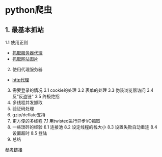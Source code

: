 # python爬虫

## 1. 最基本抓站
1.1 使用正则
  + [抓取服务器代理](./pyspider_v1_01.py)
  + [抓取网站图片](./pyspider_v1_02.py)

2. 使用代理服务器
  + [http代理](./pyspider_v2_01.py)
    
3. 需要登录的情况 
    3.1 cookie的处理
    3.2 表单的处理
    3.3 伪装浏览器访问
    3.4 反"反盗链"
    3.5 终极绝招
4. 多线程并发抓取
5. 验证码处理
6. gzip/deflate支持
7. 更方便的多线程
    7.1 用twisted进行异步I/O抓取
8. 一些琐碎的经验
    8.1 连接池
    8.2 设定线程的栈大小
    8.3 设置失败自动重连
    8.4 设置超时
    8.5 登陆
9. 总结

[参考链接](http://wenku.baidu.com/link?url=KGeZwk8lKp6Mor5vkTjrikv1dSjLLhzBmNdHOYCMXGI42LRRKJFWLwB7Sc0LW8OhbBqN88gzOyrLbdGDwu3TDRRNUqZBvmRqpPVA2ox29km)